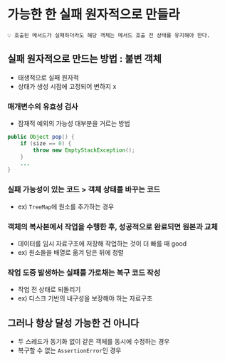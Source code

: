 # 가능한 한 실패 원자적으로 만들라

```
💡 호출된 메서드가 실패하더라도 해당 객체는 메서드 호출 전 상태를 유지해야 한다.
```

## **실패 원자적으로 만드는 방법 : 불변 객체**

- 태생적으로 실패 원자적
- 상태가 생성 시점에 고정되어 변하지 x

### 매개변수의 유효성 검사

- 잠재적 예외의 가능성 대부분을 거르는 방법

```java
public Object pop() {
	if (size == 0) {
		throw new EmptyStackException();
	}
	...
}
```

### 실패 가능성이 있는 코드 > 객체 상태를 바꾸는 코드

- ex) `TreeMap`에 원소를 추가하는 경우

### 객체의 복사본에서 작업을 수행한 후, 성공적으로 완료되면 원본과 교체

- 데이터를 임시 자료구조에 저장해 작업하는 것이 더 빠를 때 good
- ex) 원소들을 배열로 옮겨 담은 뒤에 정렬

### 작업 도중 발생하는 실패를 가로채는 복구 코드 작성

- 작업 전 상태로 되돌리기
- ex) 디스크 기반의 내구성을 보장해야 하는 자료구조

## 그러나 항상 달성 가능한 건 아니다

- 두 스레드가 동기화 없이 같은 객체를 동시에 수정하는 경우
- 복구할 수 없는 `AssertionError`인 경우